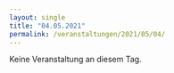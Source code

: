 ```yaml
---
layout: single
title: "04.05.2021"
permalink: /veranstaltungen/2021/05/04/
---
```


Keine Veranstaltung an diesem Tag.
